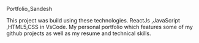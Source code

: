 Portfolio_Sandesh

This project was build using these technologies. ReactJs ,JavaScript ,HTML5,CSS in VsCode.
My personal portfolio which features some of my github projects as well as my resume and technical skills.
